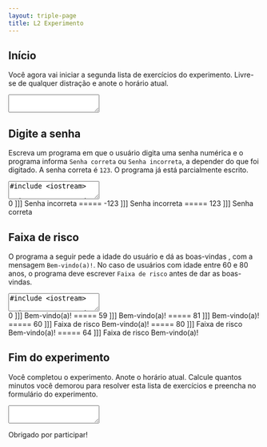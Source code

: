 ```yaml
---
layout: triple-page
title: L2 Experimento
---
```


## Início

Você agora vai iniciar a segunda lista de exercícios do experimento. Livre-se de qualquer distração e anote o horário atual.

<div>
<textarea></textarea>
</div>

## Digite a senha

Escreva um programa em que o usuário digita uma senha numérica e o programa informa `Senha correta` ou `Senha incorreta`, a depender do que foi digitado. A senha correta é `123`. O programa já está parcialmente escrito.

<textarea class="code lang-cpp">
#include &lt;iostream&gt;

using namespace std;

int main() {
  int senha;

  cin >> senha;

  cout << "Senha incorreta" << endl;
  
  return 0;
}</textarea>

<div class="testcases">
0 ]]] Senha incorreta
=====
-123 ]]] Senha incorreta
=====
123 ]]] Senha correta
</div>


## Faixa de risco

O programa a seguir pede a idade do usuário e dá as boas-vindas , com a mensagem `Bem-vindo(a)!`. No caso de usuários com idade entre 60 e 80 anos, o programa deve escrever `Faixa de risco` antes de dar as boas-vindas.

<textarea class="code lang-cpp">
#include &lt;iostream&gt;

using namespace std;

int main() {
  int idade;

  cin >> idade;

  // Se idade estiver entre 60 e 80 anos,
  // imprimir Faixa de risco

  cout << "Bem-vindo(a)!" << endl;
  
  return 0;
}</textarea>

<div class="testcases">
0 ]]] Bem-vindo(a)!
=====
59 ]]] Bem-vindo(a)!
=====
81 ]]] Bem-vindo(a)!
=====
60 ]]] Faixa de risco
Bem-vindo(a)!
=====
80 ]]] Faixa de risco
Bem-vindo(a)!
=====
64 ]]] Faixa de risco
Bem-vindo(a)!
</div>


## Fim do experimento

Você completou o experimento. Anote o horário atual. Calcule quantos minutos você demorou para resolver esta lista de exercícios e preencha no formulário do experimento.

<div>
<textarea></textarea>
</div>

Obrigado por participar!
